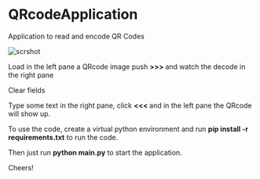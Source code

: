 # QRcodeApplication
Application to read and encode QR Codes


![scrshot](https://user-images.githubusercontent.com/47536593/217021819-1fd45ab3-37e3-44a2-bfcc-7e1d9817e46c.png)

Load in the left pane a QRcode image push <b> >>> </b> and watch the decode in the right pane

Clear fields

Type some text in the right pane, click <b> <<< </b> and in the left pane the QRcode will show up.

To use the code, create a virtual python environment and run <b>pip install -r requirements.txt</b> to run the code.

Then just run <b>python main.py</b> to start the application.

Cheers!
